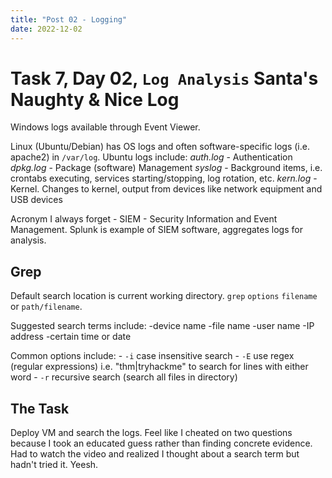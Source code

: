 ```yaml
---
title: "Post 02 - Logging"
date: 2022-12-02
---
```

# Task 7, Day 02, <code>Log Analysis</code> Santa's Naughty & Nice Log
Windows logs available through Event Viewer. 

Linux (Ubuntu/Debian) has OS logs and often software-specific logs (i.e. apache2) in <code>/var/log</code>. Ubuntu logs include:
_auth.log_ - Authentication
_dpkg.log_ - Package (software) Management
_syslog_ - Background items, i.e. crontabs executing, services starting/stopping, log rotation, etc.
_kern.log_ - Kernel. Changes to kernel, output from devices like network equipment and USB devices

Acronym I always forget - SIEM - Security Information and Event Management. Splunk is example of SIEM software, aggregates logs for analysis.

## Grep
Default search location is current working directory.
<code>grep</code> <code>options</code> <code>filename</code> or <code>path/filename</code>.

Suggested search terms include:
    -device name
    -file name
    -user name
    -IP address
    -certain time or date

Common options include:
    - <code>-i</code> case insensitive search
    - <code>-E</code> use regex (regular expressions) i.e. "thm|tryhackme" to search for lines with either word
    - <code>-r</code> recursive search (search all files in directory)

## The Task
Deploy VM and search the logs. Feel like I cheated on two questions because I took an educated guess rather than finding concrete evidence. Had to watch the video and realized I thought about a search term but hadn't tried it. Yeesh.